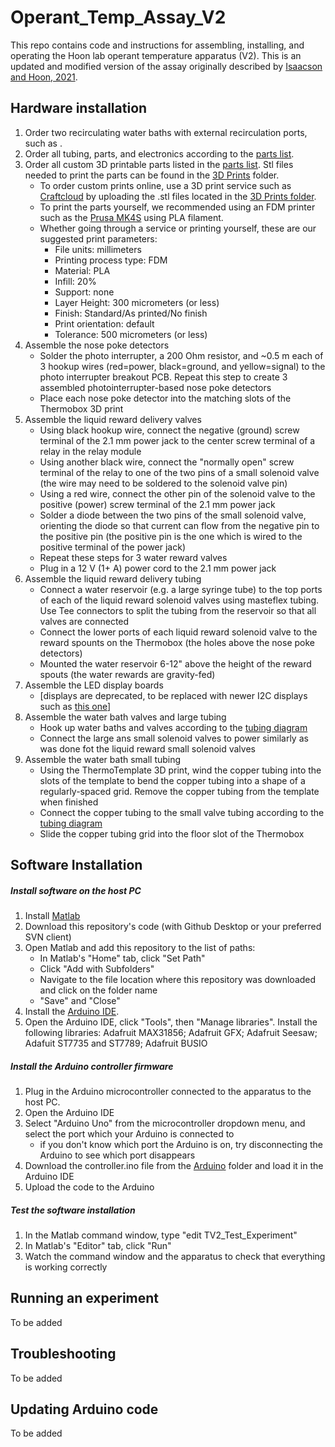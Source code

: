 # Operant_Temp_Assay_V2

This repo contains code and instructions for assembling, installing, and operating the Hoon lab operant temperature apparatus (V2). This is an updated and modified version of the assay originally described by [Isaacson and Hoon, 2021](https://doi.org/10.1177/17448069211013633).

## Hardware installation
1) Order two recirculating water baths with external recirculation ports, such as []().
2) Order all tubing, parts, and electronics according to the [parts list](https://github.com/misaacson01/Operant_Temp_Assay_V2/blob/main/Parts%20List.xlsx).
3) Order all custom 3D printable parts listed in the [parts list](https://github.com/misaacson01/Operant_Temp_Assay_V2/blob/main/Parts%20List.xlsx). Stl files needed to print the parts can be found in the [3D Prints](https://github.com/misaacson01/Operant_Temp_Assay_V2/tree/main/3D%20prints) folder.
    * To order custom prints online, use a 3D print service such as [Craftcloud](https://craftcloud3d.com/) by uploading the .stl files located in the [3D Prints folder](https://github.com/misaacson01/Operant_Temp_Assay_V2/tree/main/3D%20prints).
    * To print the parts yourself, we recommended using an FDM printer such as the [Prusa MK4S](https://www.prusa3d.com/product/original-prusa-mk4s-3d-printer-5/) using PLA filament.
    * Whether going through a service or printing yourself, these are our suggested print parameters:
        * File units: millimeters
        * Printing process type: FDM
        * Material: PLA
        * Infill: 20%
        * Support: none
        * Layer Height: 300 micrometers (or less)
        * Finish: Standard/As printed/No finish
        * Print orientation: default
        * Tolerance: 500 micrometers (or less)
4) Assemble the nose poke detectors
    * Solder the photo interrupter, a 200 Ohm resistor, and ~0.5 m each of 3 hookup wires (red=power, black=ground, and yellow=signal) to the photo interrupter breakout PCB. Repeat this step to create 3 assembled photointerrupter-based nose poke detectors
    * Place each nose poke detector into the matching slots of the Thermobox 3D print
5) Assemble the liquid reward delivery valves
    * Using black hookup wire, connect the negative (ground) screw terminal of the 2.1 mm power jack to the center screw terminal of a relay in the relay module
    * Using another black wire, connect the "normally open" screw terminal of the relay to one of the two pins of a small solenoid valve (the wire may need to be soldered to the solenoid valve pin)
    * Using a red wire, connect the other pin of the solenoid valve to the positive (power) screw terminal of the 2.1 mm power jack
    * Solder a diode between the two pins of the small solenoid valve, orienting the diode so that current can flow from the negative pin to the positive pin (the positive pin is the one which is wired to the positive terminal of the power jack)
    * Repeat these steps for 3 water reward valves
    * Plug in a 12 V (1+ A) power cord to the 2.1 mm power jack
6) Assemble the liquid reward delivery tubing
    * Connect a water reservoir (e.g. a large syringe tube) to the top ports of each of the liquid reward solenoid valves using masteflex tubing. Use Tee connectors to split the tubing from the reservoir so that all valves are connected
    * Connect the lower ports of each liquid reward solenoid valve to the reward spounts on the Thermobox (the holes above the nose poke detectors)
    * Mounted the water reservoir 6-12" above the height of the reward spouts (the water rewards are gravity-fed)
8) Assemble the LED display boards
    * [displays are deprecated, to be replaced with newer I2C displays such as [this one](https://www.adafruit.com/product/4741)]
9) Assemble the water bath valves and large tubing
    * Hook up water baths and valves according to the [tubing diagram](https://github.com/misaacson01/Operant_Temp_Assay_V2/blob/main/docs/Thermo%20Assay%20V2%20Diagrams.pptx)
    * Connect the large ans small solenoid valves to power similarly as was done fot the liquid reward small solenoid valves
10) Assemble the water bath small tubing
    * Using the ThermoTemplate 3D print, wind the copper tubing into the slots of the template to bend the copper tubing into a shape of a regularly-spaced grid. Remove the copper tubing from the template when finished
    * Connect the copper tubing to the small valve tubing according to the [tubing diagram](https://github.com/misaacson01/Operant_Temp_Assay_V2/blob/main/docs/Thermo%20Assay%20V2%20Diagrams.pptx)
    * Slide the copper tubing grid into the floor slot of the Thermobox

## Software Installation

##### Install software on the host PC
1) Install [Matlab](https://www.mathworks.com/products/matlab.html)
2) Download this repository's code (with Github Desktop or your preferred SVN client)
3) Open Matlab and add this repository to the list of paths:
    * In Matlab's "Home" tab, click "Set Path"
    * Click "Add with Subfolders"
    * Navigate to the file location where this repository was downloaded and click on the folder name
    * "Save" and "Close"
4) Install the [Arduino IDE](https://www.arduino.cc/en/software).
5) Open the Arduino IDE, click "Tools", then "Manage libraries". Install the following libraries: Adafruit MAX31856; Adafruit GFX; Adafruit Seesaw; Adafuit ST7735 and ST7789; Adafruit BUSIO

##### Install the Arduino controller firmware
1) Plug in the Arduino microcontroller connected to the apparatus to the host PC.
2) Open the Arduino IDE
3) Select "Arduino Uno" from the microcontroller dropdown menu, and select the port which your Arduino is connected to
    * if you don't know which port the Arduino is on, try disconnecting the Arduino to see which port disappears
4) Download the controller.ino file from the [Arduino](https://github.com/misaacson01/Operant_Temp_Assay_V2/tree/main/Arduino) folder and load it in the Arduino IDE
5) Upload the code to the Arduino

##### Test the software installation
1) In the Matlab command window, type "edit TV2_Test_Experiment"
2) In Matlab's "Editor" tab, click "Run"
3) Watch the command window and the apparatus to check that everything is working correctly

## Running an experiment
To be added

## Troubleshooting
To be added

## Updating Arduino code
To be added
